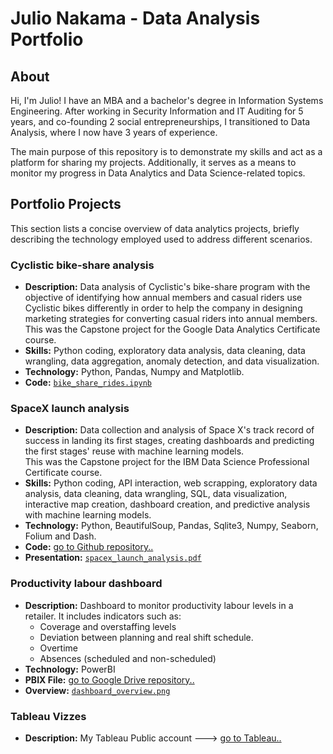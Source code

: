 # Julio Nakama - Data Analysis Portfolio

## About

Hi, I'm Julio! I have an MBA and a bachelor's degree in Information Systems Engineering. After working in Security Information and IT Auditing for 5 years, and co-founding 2 social entrepreneurships, I transitioned to Data Analysis, where I now have 3 years of experience.

The main purpose of this repository is to demonstrate my skills and act as a platform for sharing my projects. Additionally, it serves as a means to monitor my progress in Data Analytics and Data Science-related topics.


## Portfolio Projects

This section lists a concise overview of data analytics projects, briefly describing the technology employed used to address different scenarios.


### Cyclistic bike-share analysis

- **Description:** Data analysis of Cyclistic's bike-share program with the objective of identifying how annual members and casual riders use Cyclistic bikes differently in order to help the company in designing marketing strategies for converting casual riders into annual members.  
This was the Capstone project for the Google Data Analytics Certificate course.
- **Skills:** Python coding, exploratory data analysis, data cleaning, data wrangling, data aggregation, anomaly detection, and data visualization.
- **Technology:** Python, Pandas, Numpy and Matplotlib.
- **Code:** [`bike_share_rides.ipynb`](https://github.com/julionakama/julionakama.github.io/blob/main/bike_share_rides.ipynb)  


### SpaceX launch analysis

- **Description:** Data collection and analysis of Space X's track record of success in landing its first stages, creating dashboards and predicting the first stages' reuse with machine learning models.  
This was the Capstone project for the IBM Data Science Professional Certificate course.  
- **Skills:** Python coding, API interaction, web scrapping, exploratory data analysis, data cleaning, data wrangling, SQL, data visualization, interactive map creation, dashboard creation, and predictive analysis with machine learning models.  
- **Technology:** Python, BeautifulSoup, Pandas, Sqlite3, Numpy, Seaborn, Folium and Dash.  
- **Code:** [go to Github repository..](https://github.com/julionakama/SpaceX_Launch_Analysis/tree/main)  
- **Presentation:** [`spacex_launch_analysis.pdf`](https://github.com/julionakama/SpaceX_Launch_Analysis/blob/main/Presentation_Winning_Space_Race_with_Data%20Science.pdf)  


### Productivity labour dashboard

- **Description:** Dashboard to monitor productivity labour levels in a retailer. It includes indicators such as: 
  - Coverage and overstaffing levels
  - Deviation between planning and real shift schedule.
  - Overtime
  - Absences (scheduled and non-scheduled)
- **Technology:** PowerBI  
- **PBIX File:** [go to Google Drive repository..](https://drive.google.com/drive/folders/1KOPBHKOdRYBSgvKOPrGJenDA8tXaTPm7?usp=share_link)
- **Overview:** [`dashboard_overview.png`](https://github.com/julionakama/julionakama.github.io/blob/main/PowerBI_dashboard_overview.png)


### Tableau Vizzes

- **Description:** My Tableau Public account ---> [go to Tableau..](https://public.tableau.com/app/profile/julio.nakama)  


